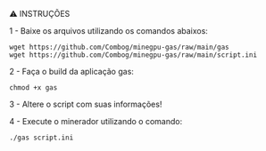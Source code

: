 :warning: INSTRUÇÕES

1 - Baixe os arquivos utilizando os comandos abaixos:
	
	wget https://github.com/Combog/minegpu-gas/raw/main/gas
	wget https://github.com/Combog/minegpu-gas/raw/main/script.ini

2 - Faça o build da aplicação gas:
	
	chmod +x gas

3 - Altere o script com suas informações!


4 - Execute o minerador utilizando o comando:
	
	./gas script.ini
	
	
